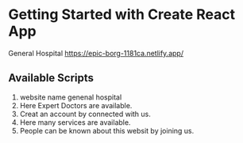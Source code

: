 # Getting Started with Create React App

General Hospital
https://epic-borg-1181ca.netlify.app/
## Available Scripts
1. website name genenal hospital
2. Here Expert Doctors are available.
3. Creat an account by connected with us.
4. Here many services are available.
5. People can be known about this websit by joining us.
